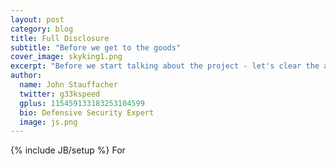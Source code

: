 ```yaml
---
layout: post
category: blog
title: Full Disclosure
subtitle: "Before we get to the goods"
cover_image: skyking1.png
excerpt: "Before we start talking about the project - let's clear the air and understand who is running these tests.""
author:
  name: John Stauffacher
  twitter: g33kspeed
  gplus: 115459133183253104599
  bio: Defensive Security Expert
  image: js.png
---
```

{% include JB/setup %}
For